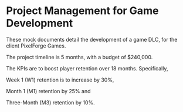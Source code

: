 # Project Management for Game Development
These mock documents detail the development of a game DLC, for the client PixelForge Games.

The project timeline is 5 months, with a budget of $240,000.

The KPIs are to boost player retention over 18 months. Specifically,

Week 1 (W1) retention is to increase by 30%,

Month 1 (M1) retention by 25% and

Three-Month (M3) retention by 10%.
